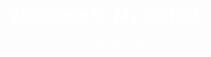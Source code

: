 <div style="background-image: url('https://raw.githubusercontent.com/Fr-zm/Fr-zm/refs/heads/main/readme/background-template.png'); background-size: cover; color: white; text-align: center">
    <h1>Welcome to My GitHub</h1>
    <p>This is my profile readme!</p>
</div>

